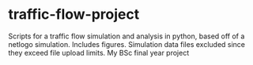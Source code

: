 # traffic-flow-project
Scripts for a traffic flow simulation and analysis in python, based off of a netlogo simulation. Includes figures. Simulation data files excluded since they exceed file upload limits. My BSc final year project
